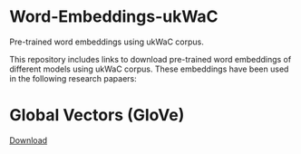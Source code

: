 # Word-Embeddings-ukWaC
Pre-trained word embeddings using ukWaC corpus.

This repository includes links to download pre-trained word embeddings of different models using ukWaC corpus. 
These embeddings have been used in the following research papaers: 

# Global Vectors (GloVe)
   [Download](https://cgi.csc.liv.ac.uk/~huda/papers/Discover_RelSim_Space.pdf)
    



